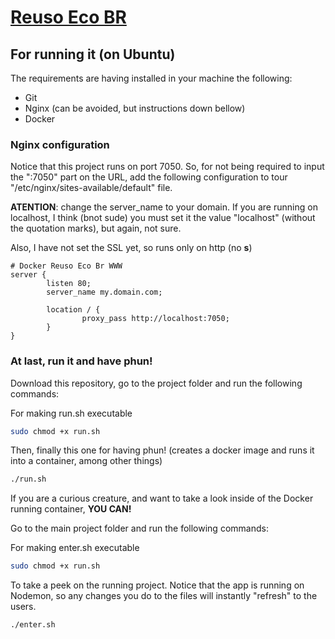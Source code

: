 # [Reuso Eco BR](http://reuso.eco.br/)

## For running it (on Ubuntu)
The requirements are having installed in your machine the following:
 + Git
 + Nginx (can be avoided, but instructions down bellow)
 + Docker

### Nginx configuration
<p>Notice that this project runs on port 7050. So, for not being required to input the ":7050" part on the URL, add the following configuration to tour "/etc/nginx/sites-available/default" file.</p>

<p><strong>ATENTION</strong>: change the server_name to your domain. If you are running on localhost, I think (bnot sude) you must set it the value "localhost" (without the quotation marks), but again, not sure.</p>

<p>Also, I have not set the SSL yet, so runs only on http (no <strong>s</strong>)</p>

```
# Docker Reuso Eco Br WWW
server {
        listen 80;
        server_name my.domain.com;

        location / {
                proxy_pass http://localhost:7050;
        }
}
```


### At last, run it and have phun!
<p>Download this repository, go to the project folder and run the following commands:</p>

<p>For making run.sh executable</p>

```bash
sudo chmod +x run.sh
```

<p>Then, finally this one for having phun! (creates a docker image and runs it into a container, among other things)</p>

```bash
./run.sh
```

<p>If you are a curious creature, and want to take a look inside of the Docker running container, <strong>YOU CAN!</strong></p>
<P>Go to the main project folder and run the following commands:</P>
<p>For making enter.sh executable</p>

```bash
sudo chmod +x run.sh
```

<p>To take a peek on the running project. Notice that the app is running on Nodemon, so any changes you do to the files will instantly "refresh" to the users.</p>

```bash
./enter.sh
```
